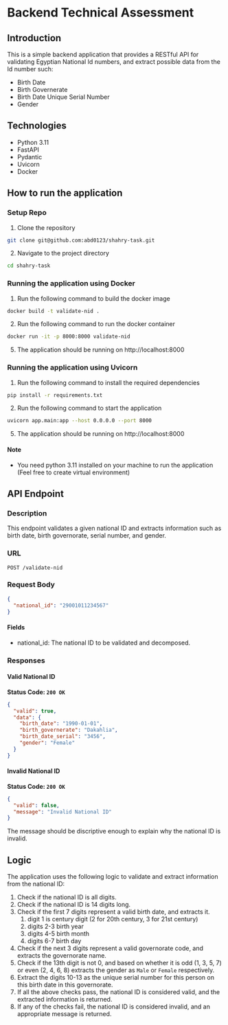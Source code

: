 # Backend Technical Assessment
## Introduction
This is a simple backend application that provides a RESTful API for validating Egyptian National Id numbers, and extract possible data from the Id number such:
- Birth Date
- Birth Governerate
- Birth Date Unique Serial Number
- Gender

## Technologies
- Python 3.11
- FastAPI
- Pydantic
- Uvicorn
- Docker

## How to run the application
### Setup Repo
1. Clone the repository
```bash
git clone git@github.com:abd0123/shahry-task.git
```
2. Navigate to the project directory
```bash
cd shahry-task
```


### Running the application using Docker
1. Run the following command to build the docker image
```bash
docker build -t validate-nid .
```
2. Run the following command to run the docker container
```bash
docker run -it -p 8000:8000 validate-nid
```
5. The application should be running on http://localhost:8000


### Running the application using Uvicorn
1. Run the following command to install the required dependencies
```bash
pip install -r requirements.txt
```
2. Run the following command to start the application
```bash
uvicorn app.main:app --host 0.0.0.0 --port 8000
```
5. The application should be running on http://localhost:8000

#### Note
- You need python 3.11 installed on your machine to run the application (Feel free to create virtual environment)

## API Endpoint
### Description

This endpoint validates a given national ID and extracts information such as birth date, birth governorate, serial number, and gender.

### URL
``
POST /validate-nid
``
### Request Body
```json
{
  "national_id": "29001011234567"
}
```
#### Fields
- national_id: The national ID to be validated and decomposed.

### Responses
#### Valid National ID
**Status Code: ``200 OK``**
```json
{
  "valid": true,
  "data": {
    "birth_date": "1990-01-01",
    "birth_governerate": "Dakahlia",
    "birth_date_serial": "3456",
    "gender": "Female"
  }
}
```

#### Invalid National ID
**Status Code: ``200 OK``**
```json
{
  "valid": false,
  "message": "Invalid National ID"
}
```
The message should be discriptive enough to explain why the national ID is invalid.

## Logic
The application uses the following logic to validate and extract information from the national ID:
1. Check if the national ID is all digits.
2. Check if the national ID is 14 digits long.
3. Check if the first 7 digits represent a valid birth date, and extracts it.
   1. digit 1 is century digit (2 for 20th century, 3 for 21st century)
   2. digits 2-3 birth year
   3. digits 4-5 birth month
   4. digits 6-7 birth day
4. Check if the next 3 digits represent a valid governorate code, and extracts the governorate name.
5. Check if the 13th digit is not 0, and based on whether it is odd (1, 3, 5, 7) or even (2, 4, 6, 8) extracts the gender as ``Male`` or ``Female`` respectively.
6. Extract the digits 10-13 as the unique serial number for this person on this birth date in this governorate.
7. If all the above checks pass, the national ID is considered valid, and the extracted information is returned.
8. If any of the checks fail, the national ID is considered invalid, and an appropriate message is returned.
